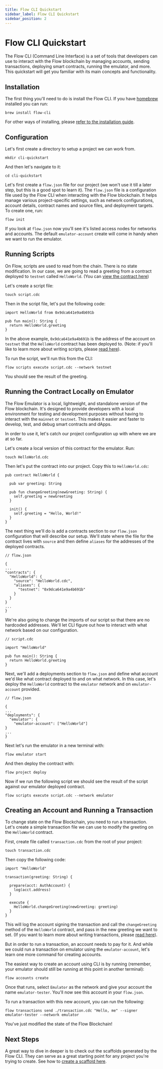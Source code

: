 ```yaml
---
title: Flow CLI Quickstart
sidebar_label: Flow CLI Quickstart
sidebar_position: 2
---
```


# Flow CLI Quickstart

The Flow CLI (Command Line Interface) is a set of tools that developers can use to interact with the Flow blockchain by managing accounts, sending transactions, deploying smart contracts, running the emulator, and more. This quickstart will get you familiar with its main concepts and functionality.

## Installation

The first thing you'll need to do is install the Flow CLI. If you have [homebrew](https://brew.sh/) installed you can run:

```
brew install flow-cli
```

For other ways of installing, please [refer to the installation guide](../../../tools/flow-cli/install.md).

## Configuration

Let's first create a directory to setup a project we can work from.

```
mkdir cli-quickstart
```

And then let's navigate to it:

```
cd cli-quickstart
```

Let's first create a `flow.json` file for our project (we won't use it till a later step, but this is a good spot to learn it). The `flow.json` file is a configuration file used by the Flow CLI when interacting with the Flow blockchain. It helps manage various project-specific settings, such as network configurations, account details, contract names and source files, and deployment targets. To create one, run:

```
flow init
```

If you look at `flow.json` now you'll see it's listed access nodes for networks and accounts. The default `emulator-account` create will come in handy when we want to run the emulator.

## Running Scripts

On Flow, scripts are used to read from the chain. There is no state modification. In our case, we are going to read a greeting from a contract deployed to `testnet` called `HelloWorld`. (You can [view the contract here](https://f.dnz.dev/0x9dca641e9a4b691b/HelloWorld))

Let's create a script file:

```
touch script.cdc
```

Then in the script file, let's put the following code:

```
import HelloWorld from 0x9dca641e9a4b691b

pub fun main(): String {
  return HelloWorld.greeting
}

```

In the above example, `0x9dca641e9a4b691b` is the address of the account on `testnet` that the `HelloWorld` contract has been deployed to. (Note: if you'll like to learn more about writing scripts, please [read here](../build/key-concepts/scripts.md)).

To run the script, we'll run this from the CLI:

```
flow scripts execute script.cdc --network testnet
```

You should see the result of the greeting.

## Running the Contract Locally on Emulator

The Flow Emulator is a local, lightweight, and standalone version of the Flow blockchain. It's designed to provide developers with a local environment for testing and development purposes without having to interact with the `mainnet` or `testnet`. This makes it easier and faster to develop, test, and debug smart contracts and dApps.

In order to use it, let's catch our project configuration up with where we are at so far.

Let's create a local version of this contract for the emulator. Run:

```
touch HelloWorld.cdc
```

Then let's put the contract into our project. Copy this to `HelloWorld.cdc`:

```
pub contract HelloWorld {

  pub var greeting: String

  pub fun changeGreeting(newGreeting: String) {
    self.greeting = newGreeting
  }

  init() {
    self.greeting = "Hello, World!"
  }
}

```

The next thing we'll do is add a contracts section to our `flow.json` configuration that will describe our setup. We'll state where the file for the contract lives with `source` and then define `aliases` for the addresses of the deployed contracts.

```
// flow.json

{
...
"contracts": {
  "HelloWorld": {
    "source": "HelloWorld.cdc",
    "aliases": {
      "testnet": "0x9dca641e9a4b691b"
    }
  }
}
...
}
```

We're also going to change the imports of our script so that there are no hardcoded addresses. We'll let CLI figure out how to interact with what network based on our configuration.

```
// script.cdc

import "HelloWorld"

pub fun main(): String {
  return HelloWorld.greeting
}

```

Next, we'll add a deployments section to `flow.json` and define what account we'd like what contract deployed to and on what network. In this case, let's deploy the `HelloWorld` contract to the `emulator` network and on `emulator-account` provided.

```
// flow.json

{
...
"deployments": {
  "emulator": {
    "emulator-account": ["HelloWorld"]
}
...
}
```

Next let's run the emulator in a new terminal with:

```
flow emulator start
```

And then deploy the contract with:

```
flow project deploy
```

Now if we run the following script we should see the result of the script against our emulator deployed contract.

```
flow scripts execute script.cdc --network emulator
```

## Creating an Account and Running a Transaction

To change state on the Flow Blockchain, you need to run a transaction. Let's create a simple transaction file we can use to modify the greeting on the `HelloWorld` contract.

First, create file called `transaction.cdc` from the root of your project:

```
touch transaction.cdc
```

Then copy the following code:

```
import "HelloWorld"

transaction(greeting: String) {

  prepare(acct: AuthAccount) {
    log(acct.address)
  }

  execute {
    HelloWorld.changeGreeting(newGreeting: greeting)
  }
}
```

This will log the account signing the transaction and call the `changeGreeting` method of the `HelloWorld` contract, and pass in the new greeting we want to set. (If you want to learn more about writing transactions, please [read here](../../../build/key-concepts/transactions.md)).

But in order to run a transaction, an account needs to pay for it. And while we could run a transaction on emulator using the `emulator-account`, let's learn one more command for creating accounts.

The easiest way to create an account using CLI is by running (remember, your emulator should still be running at this point in another terminal):

```
flow accounts create
```

Once that runs, select `Emulator` as the network and give your account the name `emulator-tester`. You'll now see this account in your `flow.json`.

To run a transaction with this new account, you can run the following:

```
flow transactions send ./transaction.cdc "Hello, me" --signer emulator-tester --network emulator
```

You've just modified the state of the Flow Blockchain!

## Next Steps

A great way to dive in deeper is to check out the scaffolds generated by the Flow CLI. They can serve as a great starting point for any project you're trying to create. See how to [create a scaffold here](../../../tools/flow-cli/index.md).